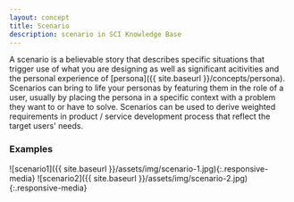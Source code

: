 ```yaml
---
layout: concept
title: Scenario
description: scenario in SCI Knowledge Base
---
```

A scenario is a believable story that describes specific situations that trigger use of what you are designing as well as significant acitivities and the personal experience of [persona]({{ site.baseurl }}/concepts/persona). Scenarios can bring to life your personas by featuring them in the role of a user, usually by placing the persona in a specific context with a problem they want to or have to solve. Scenarios can be used to derive weighted requirements in product / service development process that reflect the target users' needs.

### Examples
![scenario1]({{ site.baseurl }}/assets/img/scenario-1.jpg){:.responsive-media}
![scenario2]({{ site.baseurl }}/assets/img/scenario-2.jpg){:.responsive-media}
